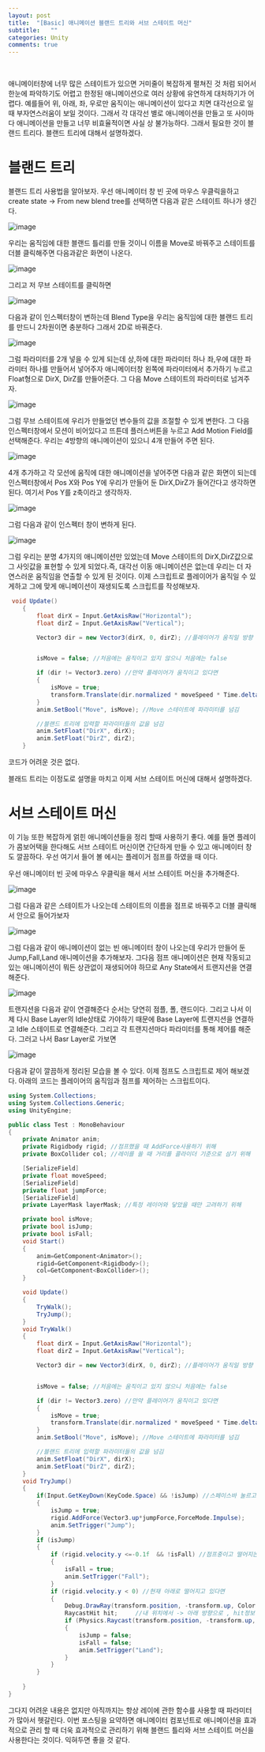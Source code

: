 ```yaml
---
layout: post
title:  "[Basic] 애니메이션 블랜드 트리와 서브 스테이트 머신"
subtitle:   ""
categories: Unity
comments: true
---
```


<br>

애니메이터창에 너무 많은 스테이트가 있으면 거미줄이 복잡하게 펼쳐진 것 처럼 되어서 한눈에 파악하기도 어렵고 한정된 애니메이션으로 여러 상황에 유연하게 대처하기가 어렵다. 예를들어 위, 아래, 좌, 우로만 움직이는 애니메이션이 있다고 치면 대각선으로 일 때 부자연스러움이 보일 것이다. 그래서 각 대각선 별로 애니메이션을 만들고 또 사이마다 애니메이션을 만들고 너무 비효율적이면 사실 상 불가능하다. 그래서 필요한 것이 블랜드 트리다. 블랜드 트리에 대해서 설명하겠다.

# 블랜드 트리

블랜드 트리 사용법을 알아보자. 우선 애니메이터 창 빈 곳에 마우스 우클릭을하고 create state -> From new blend tree를 선택하면 다음과 같은 스테이트 하나가 생긴다.

![image](https://user-images.githubusercontent.com/101051124/158092062-7e56bf8d-0262-4441-917f-f9694f193612.png)

우리는 움직임에 대한 블랜드 틀리를 만들 것이니 이름을 Move로 바꿔주고 스테이트를 더블 클릭해주면 다음과같은 화면이 나온다.

![image](https://user-images.githubusercontent.com/101051124/158092213-8679c056-bf12-4cd6-9e6a-e5b54f710fec.png)

그리고 저 무브 스테이트를 클릭하면

![image](https://user-images.githubusercontent.com/101051124/158092313-39f802aa-474d-4048-97b3-21be1b0d5c14.png)

다음과 같이 인스펙터창이 변하는데 Blend Type을 우리는 움직임에 대한 블랜드 트리를 만드니 2차원이면 충분하다 그래서 2D로 바꿔준다.

![image](https://user-images.githubusercontent.com/101051124/158092420-e04dedf7-9848-4940-8bae-daa640064f4d.png)

그럼 파라미터를 2개 넣을 수 있게 되는데 상,하에 대한 파라미터 하나 좌,우에 대한 파라미터 하나를 만들어서 넣어주자 애니메이터창 왼쪽에 파라미터에서 추가하기 누르고 Float형으로 DirX, DirZ를 만들어준다. 그 다음 Move 스테이트의 파라미터로 넘겨주자.

![image](https://user-images.githubusercontent.com/101051124/158092605-88adbff2-2dd1-4893-8e60-f0bd813e6a95.png)

그럼 무브 스테이트에 우리가 만들었던 변수들의 값을 조절할 수 있게 변한다. 그 다음 인스펙터창에서 모션이 비어있다고 뜨튼데 플러스버튼을 누르고 Add Motion Field를 선택해준다. 우리는 4방향의 애니메이션이 있으니 4개 만들어 주면 된다.

![image](https://user-images.githubusercontent.com/101051124/158092812-01763ed1-f3e0-4690-b0fe-dc099d6d6831.png)

4개 추가하고 각 모션에 움직에 대한 애니메이션을 넣어주면 다음과 같은 화면이 되는데 인스펙터창에서  Pos X와 Pos Y에 우리가 만들어 둔 DirX,DirZ가 들어간다고 생각하면 된다. 여기서 Pos Y를 z축이라고 생각하자. 

![image](https://user-images.githubusercontent.com/101051124/158093023-4168beb8-e449-44ec-9fcb-063ef7c66a5f.png)

그럼 다음과 같이 인스펙터 창이 변하게 된다.

![image](https://user-images.githubusercontent.com/101051124/158093134-fc24e736-dd39-4321-ae25-5089c2853376.png)

그럼 우리는 분명 4가지의 애니메이션만 있었는데 Move 스테이트의 DirX,DirZ값으로 그 사잇값을 표현할 수 있게 되었다.즉, 대각선 이동 애니메이션은 없는데 우리는 더 자연스러운 움직임을 연출할 수 있게 된 것이다. 이제 스크립트로 플레이어가 움직일 수 있게하고 그에 맞게 애니메이션이 재생되도록 스크립트를 작성해보자.

```csharp
 void Update()
    {
        float dirX = Input.GetAxisRaw("Horizontal");
        float dirZ = Input.GetAxisRaw("Vertical");

        Vector3 dir = new Vector3(dirX, 0, dirZ); //플레이어가 움직일 방향


        isMove = false; //처음에는 움직이고 있지 않으니 처음에는 false

        if (dir != Vector3.zero) //만약 플레이어가 움직이고 있다면
        {
            isMove = true; 
            transform.Translate(dir.normalized * moveSpeed * Time.deltaTime);//그 방향으로 speed만큼 위치를 옮겨라
        }
        anim.SetBool("Move", isMove); //Move 스테이트에 파라미터를 넘김

        //블랜드 트리에 입력할 파라미터들의 값을 넘김
        anim.SetFloat("DirX", dirX); 
        anim.SetFloat("DirZ", dirZ);
    }
```

코드가 어려운 것은 없다.

블래드 트리는 이정도로 설명을 마치고 이제 서브 스테이트 머신에 대해서 설명하겠다.

# 서브 스테이트 머신

이 기능 또한 복잡하게 얽힌 애니메이션들을 정리 할때 사용하기 좋다. 예를 들면 플레이가 콤보어택을 한다해도 서브 스테이트 머신이면 간단하게 만들 수 있고 애니메이터 창도 깔끔하다. 우선 여기서 들어 볼 에시는 플레이거 점프를 하였을 때 이다.

우선 애니메이터 빈 곳에 마우스 우클릭을 해서 서브 스테이트 머신을 추가해준다.

![image](https://user-images.githubusercontent.com/101051124/158094227-edce044d-90ce-4565-bde7-842adf21787b.png)

그럼 다음과 같은 스테이트가 나오는데 스테이트의 이름을 점프로 바꿔주고 더블 클릭해서 안으로 들어가보자

![image](https://user-images.githubusercontent.com/101051124/158094390-e288f5c8-2986-4aa4-93d1-035fff4e6af5.png)

그럼 다음과 같이 애니메이션이 없는 빈 애니메이터 창이 나오는데 우리가 만들어 둔 Jump,Fall,Land 애니메이션을 추가해보자. 그다음 점프 애니메이션은 현재 작동되고 있는 애니메이션이 뭐든 상관없이 재생되어야 하므로 Any State에서 트랜지션을 연결해준다.

![image](https://user-images.githubusercontent.com/101051124/158094778-a6e574ff-4561-4b15-8b53-416f761802d6.png)

트랜지션을 다음과 같이 연결해준다 순서는 당연히 점플, 폴, 랜드이다. 그리고 나서 이제 다시 Base Layer의 Idle상태로 가야하기 때문에 Base Layer에 트랜지션을 연결하고 Idle 스테이트로 연결해준다. 그리고 각 트랜지션마다 파라미터를 통해 제어를 해준다. 그러고 나서 Basr Layer로 가보면 

![image](https://user-images.githubusercontent.com/101051124/158095168-571efc3d-ff96-4606-9c15-61cd090f99ed.png)

다음과 같이 깔끔하게 정리된 모습을 볼 수 있다. 이제 점프도 스크립트로 제어 해보겠다. 아래의 코드는 플레이어의 움직임과 점프를 제어하는 스크립트이다. 

```csharp
using System.Collections;
using System.Collections.Generic;
using UnityEngine;

public class Test : MonoBehaviour
{
    private Animator anim;
    private Rigidbody rigid; //점프했을 때 AddForce사용하기 위해
    private BoxCollider col; //레이를 쏠 때 거리를 콜라이더 기준으로 삼기 위해

    [SerializeField]
    private float moveSpeed;
    [SerializeField]
    private float jumpForce;
    [SerializeField]
    private LayerMask layerMask; //특정 레이어와 닿았을 때만 고려하기 위해

    private bool isMove;
    private bool isJump;
    private bool isFall;
    void Start()
    {
        anim=GetComponent<Animator>(); 
        rigid=GetComponent<Rigidbody>();
        col=GetComponent<BoxCollider>();    
    }

    void Update()
    {
        TryWalk();
        TryJump();
    }
    void TryWalk()
    {
        float dirX = Input.GetAxisRaw("Horizontal");
        float dirZ = Input.GetAxisRaw("Vertical");

        Vector3 dir = new Vector3(dirX, 0, dirZ); //플레이어가 움직일 방향


        isMove = false; //처음에는 움직이고 있지 않으니 처음에는 false

        if (dir != Vector3.zero) //만약 플레이어가 움직이고 있다면
        {
            isMove = true;
            transform.Translate(dir.normalized * moveSpeed * Time.deltaTime);//그 방향으로 speed만큼 위치를 옮겨라
        }
        anim.SetBool("Move", isMove); //Move 스테이트에 파라미터를 넘김

        //블랜드 트리에 입력할 파라미터들의 값을 넘김
        anim.SetFloat("DirX", dirX);
        anim.SetFloat("DirZ", dirZ);
    }
    void TryJump()
    {
        if(Input.GetKeyDown(KeyCode.Space) && !isJump) //스페이스바 눌르고 점프상태가 아닐 때
        {
            isJump = true;
            rigid.AddForce(Vector3.up*jumpForce,ForceMode.Impulse);
            anim.SetTrigger("Jump");
        }
        if (isJump)
        {
            if (rigid.velocity.y <=-0.1f  && !isFall) //점프중이고 떨어지는중이 아니고 현재 아래로 떨어지고 있다면
            {
                isFall = true;
                anim.SetTrigger("Fall");
            }
            if (rigid.velocity.y < 0) //현재 아래로 떨어지고 있다면 
            {
                Debug.DrawRay(transform.position, -transform.up, Color.green, 0.1f);
                RaycastHit hit;     //내 위치에서 -> 아래 방향으로 , hit정보 저장하고 ,거리는 나의 박스콜라이더의 y축의 반에 +0.1f만큼,특정 레이어만
                if (Physics.Raycast(transform.position, -transform.up, out hit, col.bounds.extents.y + 0.1f, layerMask))//레이를 쏜다.
                {
                    isJump = false;
                    isFall = false;
                    anim.SetTrigger("Land");
                }
            }
        }
       
    }
}
```

그다지 어려운 내용은 없지만 아직까지는 항상 레이에 관한 함수를 사용할 때 파라미터가 많아서 헷갈린다. 이번 포스팅을 요약하면 애니메이터 컴포넌트로 애니메이션을 효과적으로 관리 할 때 더욱 효과적으로 관리하기 위해 블랜드 틀리와 서브 스테이트 머신을 사용한다는 것이다. 익혀두면 좋을 것 같다.
